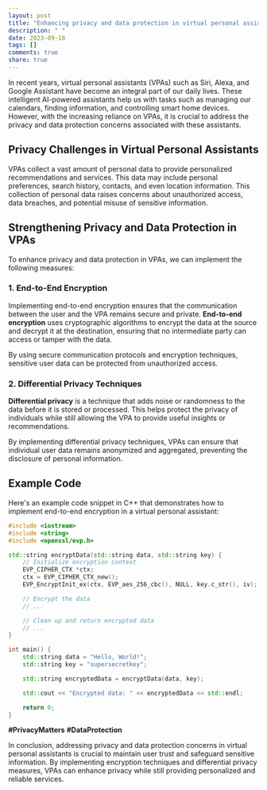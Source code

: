 ```yaml
---
layout: post
title: "Enhancing privacy and data protection in virtual personal assistants using C++"
description: " "
date: 2023-09-18
tags: []
comments: true
share: true
---
```


In recent years, virtual personal assistants (VPAs) such as Siri, Alexa, and Google Assistant have become an integral part of our daily lives. These intelligent AI-powered assistants help us with tasks such as managing our calendars, finding information, and controlling smart home devices. However, with the increasing reliance on VPAs, it is crucial to address the privacy and data protection concerns associated with these assistants.

## Privacy Challenges in Virtual Personal Assistants

VPAs collect a vast amount of personal data to provide personalized recommendations and services. This data may include personal preferences, search history, contacts, and even location information. This collection of personal data raises concerns about unauthorized access, data breaches, and potential misuse of sensitive information.

## Strengthening Privacy and Data Protection in VPAs

To enhance privacy and data protection in VPAs, we can implement the following measures:

### 1. End-to-End Encryption

Implementing end-to-end encryption ensures that the communication between the user and the VPA remains secure and private. **End-to-end encryption** uses cryptographic algorithms to encrypt the data at the source and decrypt it at the destination, ensuring that no intermediate party can access or tamper with the data.

By using secure communication protocols and encryption techniques, sensitive user data can be protected from unauthorized access.

### 2. Differential Privacy Techniques

**Differential privacy** is a technique that adds noise or randomness to the data before it is stored or processed. This helps protect the privacy of individuals while still allowing the VPA to provide useful insights or recommendations.

By implementing differential privacy techniques, VPAs can ensure that individual user data remains anonymized and aggregated, preventing the disclosure of personal information.

## Example Code

Here's an example code snippet in C++ that demonstrates how to implement end-to-end encryption in a virtual personal assistant:

```cpp
#include <iostream>
#include <string>
#include <openssl/evp.h>

std::string encryptData(std::string data, std::string key) {
    // Initialize encryption context
    EVP_CIPHER_CTX *ctx;
    ctx = EVP_CIPHER_CTX_new();
    EVP_EncryptInit_ex(ctx, EVP_aes_256_cbc(), NULL, key.c_str(), iv);

    // Encrypt the data
    // ...

    // Clean up and return encrypted data
    // ...
}

int main() {
    std::string data = "Hello, World!";
    std::string key = "supersecretkey";

    std::string encryptedData = encryptData(data, key);

    std::cout << "Encrypted data: " << encryptedData << std::endl;

    return 0;
}
```

**#PrivacyMatters** **#DataProtection**

In conclusion, addressing privacy and data protection concerns in virtual personal assistants is crucial to maintain user trust and safeguard sensitive information. By implementing encryption techniques and differential privacy measures, VPAs can enhance privacy while still providing personalized and reliable services.